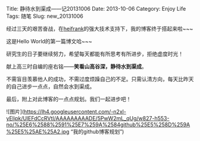 Title: 静待水到渠成——记20131006
Date: 2013-10-06
Category: Enjoy Life
Tags: 随笔
Slug: new_20131006


经过三天的艰苦奋战，在[heifrank](http://heifrank.github.io)的强大技术支持下，我的博客终于搭起来啦~~~

这是Hello World的第一篇博文哈~~~




研究生的日子要继续努力，希望每天都能有所思考有所进步，拒绝虚度时光！

献上高三时自编的座右铭——**笑看山高谷深，静待水到渠成**。

不需盲目羡慕他人的成功，不需过度烦躁自己的不足。只需认清方向，每天比昨天的自己进步一点点，自然会水到渠成。




最后，附上对此博客的一点点规划。我们一起进步吧！

![图片](https://lh4.googleusercontent.com/-n2xl-yEIipk/UlEFdCcRVtI/AAAAAAAAADE/5PwW2mL_qUg/w827-h553-no/%25E6%2588%2591%25E7%259A%2584github%25E5%258D%259A%25E5%25AE%25A2.jpg “我的github博客规划”)